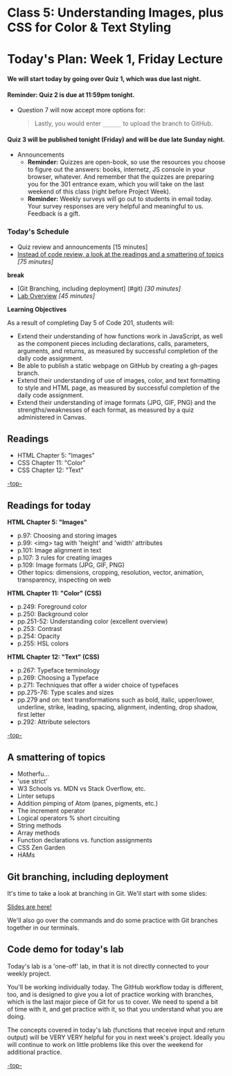 # Class 5: Understanding Images, plus CSS for Color & Text Styling

<a id="top"></a>
# Today's Plan: Week 1, Friday Lecture

#### We will start today by going over Quiz 1, which was due last night.

#### Reminder: Quiz 2 is due at 11:59pm tonight.

- Question 7 will now accept more options for:
  > Lastly, you would enter `______` to upload the branch to GitHub.

#### Quiz 3 will be published tonight (Friday) and will be due late Sunday night.

- Announcements
	- **Reminder:** Quizzes are open-book, so use the resources you choose to figure out the answers: books, internetz, JS console in your browser, whatever. And remember that the quizzes are preparing you for the 301 entrance exam, which you will take on the last weekend of this class (right before Project Week).
	- **Reminder:** Weekly surveys will go out to students in email today. Your survey responses are very helpful and meaningful to us. Feedback is a gift.

### Today's Schedule
- Quiz review and announcements [15 minutes]
- [Instead of code review, a look at the readings and a smattering of topics](#smattering) *[75 minutes]*

**break**

- [Git Branching, including deployment] (#git) *[30 minutes]*
- [Lab Overview](#lab) *[45 minutes]*

**Learning Objectives**

As a result of completing Day 5 of Code 201, students will:

- Extend their understanding of how functions work in JavaScript, as well as the component pieces including declarations, calls, parameters, arguments, and returns, as measured by successful completion of the daily code assignment.
- Be able to publish a static webpage on GitHub by creating a gh-pages branch.
- Extend their understanding of use of images, color, and text formatting to style and HTML page, as measured by successful completion of the daily code assignment.
- Extend their understanding of image formats (JPG, GIF, PNG) and the strengths/weaknesses of each format, as measured by a quiz administered in Canvas.

## Readings

- HTML Chapter 5: "Images"
- CSS Chapter 11: "Color"
- CSS Chapter 12: "Text"

[-top-](#top)

<a id="readings"></a>
## Readings for today

**HTML Chapter 5: "Images"**

- p.97: Choosing and storing images
- p.99: \<img> tag with 'height' and 'width' attributes
- p.101: Image alignment in text
- p.107: 3 rules for creating images
- p.109: Image formats (JPG, GIF, PNG)
- Other topics: dimensions, cropping, resolution, vector, animation, transparency, inspecting on web

**HTML Chapter 11: "Color" (CSS)**

- p.249: Foreground color
- p.250: Background color
- pp.251-52: Understanding color (excellent overview)
- p.253: Contrast
- p.254: Opacity
- p.255: HSL colors

**HTML Chapter 12: "Text" (CSS)**

- p.267: Typeface terminology
- p.269: Choosing a Typeface
- p.271: Techniques that offer a wider choice of typefaces
- pp.275-76: Type scales and sizes
- pp.279 and on: text transformations such as bold, italic, upper/lower, underline, strike, leading, spacing, alignment, indenting, drop shadow, first letter
- p.292: Attribute selectors

[-top-](#top)

<a id="smattering"></a>
## A smattering of topics

- Motherfu...
- 'use strict'
- W3 Schools vs. MDN vs Stack Overflow, etc.
- Linter setups
- Addition pimping of Atom (panes, pigments, etc.)
- The increment operator
- Logical operators % short circuiting
- String methods
- Array methods
- Function declarations vs. function assignments
- CSS Zen Garden
- HAMs

<a id="git"></a>
## Git branching, including deployment

It's time to take a look at branching in Git. We'll start with some slides:

[Slides are here!](slides/5-git-branching.pdf)

We'll also go over the commands and do some practice with Git branches together in our terminals.

<a id="lab"></a>
## Code demo for today's lab

Today's lab is a 'one-off' lab, in that it is not directly connected to your weekly project.

You'll be working individually today. The GitHub workflow today is different, too, and is designed to give you a lot of practice working with branches, which is the last major piece of Git for us to cover. We need to spend a bit of time with it, and get practice with it, so that you understand what you are doing.

The concepts covered in today's lab (functions that receive input and return output) will be VERY VERY helpful for you in next week's project. Ideally you will continue to work on little problems like this over the weekend for additional practice.

[-top-](#top)
